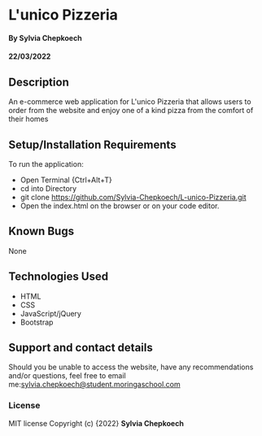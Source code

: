 # L'unico Pizzeria
#### By **Sylvia Chepkoech**
#### 22/03/2022
## Description
An e-commerce web application for L'unico Pizzeria that allows users to order from the website and enjoy one of a kind pizza from the comfort of their homes
## Setup/Installation Requirements
To run the application:

* Open Terminal {Ctrl+Alt+T}
* cd into Directory
* git clone https://github.com/Sylvia-Chepkoech/L-unico-Pizzeria.git
* Open the index.html on the browser or on your code editor.
## Known Bugs
None
## Technologies Used
* HTML
* CSS
* JavaScript/jQuery
* Bootstrap
## Support and contact details
Should you be unable to access the website, have any recommendations and/or questions, feel free to email me:sylvia.chepkoech@student.moringaschool.com


### License
MIT license
Copyright (c) {2022} **Sylvia Chepkoech**
  